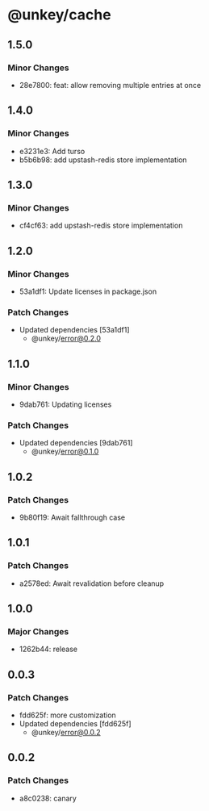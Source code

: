 # @unkey/cache

## 1.5.0

### Minor Changes

- 28e7800: feat: allow removing multiple entries at once

## 1.4.0

### Minor Changes

- e3231e3: Add turso
- b5b6b98: add upstash-redis store implementation

## 1.3.0

### Minor Changes

- cf4cf63: add upstash-redis store implementation

## 1.2.0

### Minor Changes

- 53a1df1: Update licenses in package.json

### Patch Changes

- Updated dependencies [53a1df1]
  - @unkey/error@0.2.0

## 1.1.0

### Minor Changes

- 9dab761: Updating licenses

### Patch Changes

- Updated dependencies [9dab761]
  - @unkey/error@0.1.0

## 1.0.2

### Patch Changes

- 9b80f19: Await fallthrough case

## 1.0.1

### Patch Changes

- a2578ed: Await revalidation before cleanup

## 1.0.0

### Major Changes

- 1262b44: release

## 0.0.3

### Patch Changes

- fdd625f: more customization
- Updated dependencies [fdd625f]
  - @unkey/error@0.0.2

## 0.0.2

### Patch Changes

- a8c0238: canary
